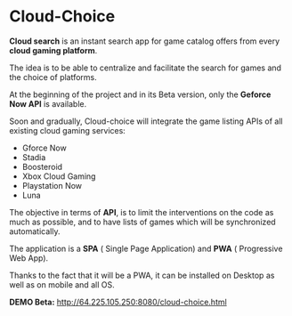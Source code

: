 # Cloud-Choice


**Cloud search** is an instant search app for game catalog offers from every **cloud gaming platform**.

The idea is to be able to centralize and facilitate the search for games and the choice of platforms.

At the beginning of the project and in its Beta version, only the **Geforce Now API** is available.

Soon and gradually, Cloud-choice will integrate the game listing APIs of all existing cloud gaming services:

 - Gforce Now
- Stadia
- Boosteroid
- Xbox Cloud Gaming
- Playstation Now
- Luna

The objective in terms of **API**, is to limit the interventions on the code as much as possible, and to have lists of games which will be synchronized automatically.

The application is a **SPA** ( Single Page Application) and **PWA** ( Progressive Web App).

Thanks to the fact that it will be a PWA, it can be installed on Desktop as well as on mobile and all OS.

**DEMO Beta:**
http://64.225.105.250:8080/cloud-choice.html
